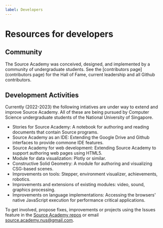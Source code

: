 ```yaml
---
label: Developers
---
```


# Resources for developers

## Community

The Source Academy was conceived, designed, and implemented by a community of undergraduate students. See the [contributors page](contributors page) for the Hall of Fame, current leadership and all Github contributors.

## Development Activities

Currently (2022-2023) the following intiatives are under way to extend and improve
Source Academy. All of these are being pursued by Computer Science undergraduate
students of the National University of Singapore.

- Stories for Source Academy: A notebook for authoring and reading documents that contain
Source programs.
- Source Academy as an IDE: Extending the Google Drive and Github interfaces to provide
commone IDE features.
- Source Academy for web development: Extending Source Academy to support authoring web
pages using HTML5.
- Module for data visualization: Plotly or similar.
- Constructive Solid Geometry: A module for authoring and visualizing CSG-based scenes.
- Improvements on tools: Stepper, environment visualizer, achievements, robotics.
- Improvements and extensions of existing modules: video, sound, graphics processing.
- Improvements on language implementations: Accessing the browsers' native JavaScript
execution for performance critical applications.

To get involved, propose fixes, improvements or projects using the Issues feature in the
[Source Academy repos](https://github.com/source-academy) or email
[source.academy.nus@gmail.com](mailto:source.academy.nus@gmail.com).
